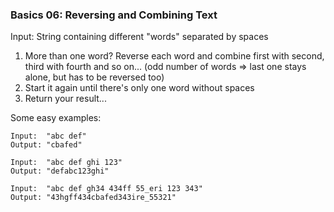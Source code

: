 ### Basics 06: Reversing and Combining Text

Input: String containing different "words" separated by spaces

1. More than one word? Reverse each word and combine first with second, third with fourth and so on...
   (odd number of words => last one stays alone, but has to be reversed too)
2. Start it again until there's only one word without spaces
3. Return your result...

Some easy examples:
```
Input:  "abc def"
Output: "cbafed"

Input:  "abc def ghi 123"
Output: "defabc123ghi"

Input:  "abc def gh34 434ff 55_eri 123 343"
Output: "43hgff434cbafed343ire_55321"
```
